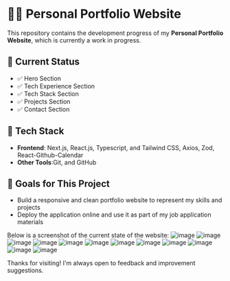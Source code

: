 # 🧑‍💻 Personal Portfolio Website

This repository contains the development progress of my **Personal Portfolio Website**, which is currently a work in progress.

## 🔨 Current Status

- ✅ Hero Section
- ✅ Tech Experience Section
- ✅ Tech Stack Section
- ✅ Projects Section
- ✅ Contact Section

## 🧰 Tech Stack

- **Frontend**: Next.js, React.js, Typescript, and Tailwind CSS, Axios, Zod, React-Github-Calendar
- **Other Tools**:Git, and GitHub

## 📌 Goals for This Project

- Build a responsive and clean portfolio website to represent my skills and projects
- Deploy the application online and use it as part of my job application materials

Below is a screenshot of the current state of the website:
![image](https://github.com/user-attachments/assets/1a46a820-eb65-49e7-acc3-298f48ec42e1)
![image](https://github.com/user-attachments/assets/4a8173fb-47f2-4dfb-942a-42fc1d087f6b)
![image](https://github.com/user-attachments/assets/718f0afa-6af2-495b-bd31-1316a9ac53e5)
![image](https://github.com/user-attachments/assets/f687eddc-95d4-4f60-a78d-1d2270508331)
![image](https://github.com/user-attachments/assets/5d163068-295b-4dba-97ed-87b43a244e4b)
![image](https://github.com/user-attachments/assets/427336a1-5e9b-4ba6-837f-a4ed17b27bc7)
![image](https://github.com/user-attachments/assets/2776a247-b568-4240-921e-f89a8994b159)
![image](https://github.com/user-attachments/assets/78a5f20e-fec2-4f83-9ab9-f74feae81acf)
![image](https://github.com/user-attachments/assets/28bd2f89-07be-4731-ad00-29100e3e3896)
![image](https://github.com/user-attachments/assets/73c17c63-4e02-4f69-b398-cfd62dee69e3)
![image](https://github.com/user-attachments/assets/9382ccfd-083d-402d-92ae-29a8aadbab82)
![image](https://github.com/user-attachments/assets/58cc6366-b690-4c12-8d62-040cb2e86a88)



Thanks for visiting! I'm always open to feedback and improvement suggestions.
